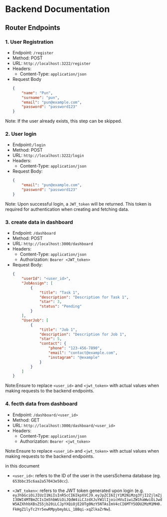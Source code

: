 # Backend Documentation

## Router Endpoints
### 1. User Registration
- Endpoint: `/register`
- Method: POST
- URL: `http://localhost:3222/register`
- Headers:
    - Content-Type: `application/json`
- Request Body
    ```json
    {
        "name": "Pun",
        "surname": "pun",
        "email": "pun@example.com",
        "password": "password123"
    }
    ```
Note: If the user already exists, this step can be skipped.

### 2. User login
- Endpoint:`/login`
- Method: POST
- URL: `http://localhost:3222/login`
- Headers:
    - Content-Type: `application/json`
- Request Body:
    ```json
    {
        "email": "pun@example.com",
        "password": "password123"
    }
    ```
Note: Upon successful login, a `JWT_token` will be returned. This token is required for authentication when creating and fetching data.

### 3. create data in dashboard
- Endpoint: `/dashboard`
- Method: POST
- URL: `http://localhost:3000/dashboard`
- Headers:
    - Content-Type: `application/json`
    - Authorization: `Bearer <JWT_token>`
- Request Body:
    ```json
    {
        "userId": "<user_id>",
        "JobAssign": [
            {
                "title": "Task 1",
                "description": "Description for Task 1",
                "star": 3,
                "status": "Pending"
            }
        ],
        "UserJob": [
            {
                "title": "Job 1",
                "description": "Description for Job 1",
                "star": 5,
                "contact": {
                    "phone": "123-456-7890",
                    "email": "contact@example.com",
                    "instagram": "@example"
                }
            }
        ]
    }
    ```
Note:Ensure to replace `<user_id>` and `<jwt_token>` with actual values when making requests to the backend endpoints.

### 4. fecth data from dashboard
- Endpoint: `/dashboard/<user_id>`
- Method: GET
- URL: `http://localhost:3000/dashboard/<user_id>`
- Headers:
    - Content-Type: `application/json`
    - Authorization: `Bearer <jwt_token>`

Note:Ensure to replace `<user_id>` and `<jwt_token>` with actual values when making requests to the backend endpoints.

in this document
- `<user_id>`:  refers to the ID of the user in the usersSchema database (eg. `653bbc35c6aa2a57043e50cc`).

- `<JWT_token>`: refers to the JWT token generated upon login (e.g. `eyJhbGciOiJIUzI1NiIsInR5cCI6IkpXVCJ9.eyJpZCI6IjY1M2NiMzg3YjI2ZjlmZjI3OWI4MTBmZCIsIm5hbWUiOiJQdW4iLCJzdXJuYW1lIjoicHVuIiwiZW1haWwiOiJwdW5AZXhhbXBsZS5jb20iLCJpYXQiOjE2OTg0NzY5NTAsImV4cCI6MTY5ODU2MzM1MH0.FkHgZ1lyTc2Yr5ewRMpybmybLL_1BBqi-xqZlkaZrNw`).